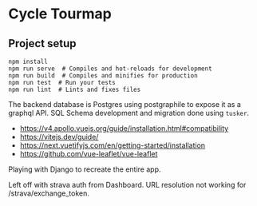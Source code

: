 # Cycle Tourmap

## Project setup
```
npm install
npm run serve  # Compiles and hot-reloads for development
npm run build  # Compiles and minifies for production
npm run test  # Run your tests
npm run lint  # Lints and fixes files
```

The backend database is Postgres using postgraphile to expose it as a graphql API. SQL Schema development and migration done using `tusker`.  

* https://v4.apollo.vuejs.org/guide/installation.html#compatibility
* https://vitejs.dev/guide/
* https://next.vuetifyjs.com/en/getting-started/installation
* https://github.com/vue-leaflet/vue-leaflet

Playing with Django to recreate the entire app. 

Left off with strava auth from Dashboard. URL resolution not working for /strava/exchange_token. 